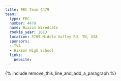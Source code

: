 ```yaml
---
title: FRC Team 4479
team:
  type: FRC
  number: 4479
  name: Hixson Wiredcats
  rookie_year: 2013
  location: 5705 Middle Valley Rd, TN, USA
  sponsors:
  - TVA
  - Hixson High School
  links:
    Website:
---
```


{% include remove_this_line_and_add_a_paragraph %}